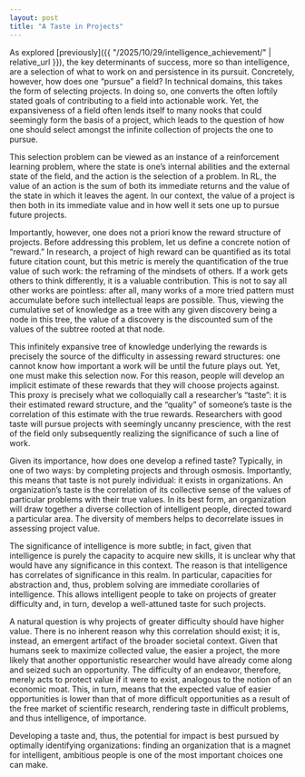 ```yaml
---
layout: post
title: "A Taste in Projects"
---
```

As explored [previously]({{ "/2025/10/29/intelligence_achievement/" | relative_url }}), the key determinants of success, more so than intelligence, are a selection of what to work on and persistence in its pursuit. Concretely, however, how does one “pursue” a field? In technical domains, this takes the form of selecting projects. In doing so, one converts the often loftily stated goals of contributing to a field into actionable work. Yet, the expansiveness of a field often lends itself to many nooks that could seemingly form the basis of a project, which leads to the question of how one should select amongst the infinite collection of projects the one to pursue.

This selection problem can be viewed as an instance of a reinforcement learning problem, where the state is one’s internal abilities and the external state of the field, and the action is the selection of a problem. In RL, the value of an action is the sum of both its immediate returns and the value of the state in which it leaves the agent. In our context, the value of a project is then both in its immediate value and in how well it sets one up to pursue future projects.

Importantly, however, one does not a priori know the reward structure of projects. Before addressing this problem, let us define a concrete notion of “reward.” In research, a project of high reward can be quantified as its total future citation count, but this metric is merely the quantification of the true value of such work: the reframing of the mindsets of others. If a work gets others to think differently, it is a valuable contribution. This is not to say all other works are pointless: after all, many works of a more tried pattern must accumulate before such intellectual leaps are possible. Thus, viewing the cumulative set of knowledge as a tree with any given discovery being a node in this tree, the value of a discovery is the discounted sum of the values of the subtree rooted at that node.

This infinitely expansive tree of knowledge underlying the rewards is precisely the source of the difficulty in assessing reward structures: one cannot know how important a work will be until the future plays out. Yet, one must make this selection now. For this reason, people will develop an implicit estimate of these rewards that they will choose projects against. This proxy is precisely what we colloquially call a researcher’s “taste”: it is their estimated reward structure, and the “quality” of someone’s taste is the correlation of this estimate with the true rewards. Researchers with good taste will pursue projects with seemingly uncanny prescience, with the rest of the field only subsequently realizing the significance of such a line of work.

Given its importance, how does one develop a refined taste? Typically, in one of two ways: by completing projects and through osmosis. Importantly, this means that taste is not purely individual: it exists in organizations. An organization’s taste is the correlation of its collective sense of the values of particular problems with their true values. In its best form, an organization will draw together a diverse collection of intelligent people, directed toward a particular area. The diversity of members helps to decorrelate issues in assessing project value. 

The significance of intelligence is more subtle; in fact, given that intelligence is purely the capacity to acquire new skills, it is unclear why that would have any significance in this context. The reason is that intelligence has correlates of significance in this realm. In particular, capacities for abstraction and, thus, problem solving are immediate corollaries of intelligence. This allows intelligent people to take on projects of greater difficulty and, in turn, develop a well-attuned taste for such projects. 

A natural question is why projects of greater difficulty should have higher value. There is no inherent reason why this correlation should exist; it is, instead, an emergent artifact of the broader societal context. Given that humans seek to maximize collected value, the easier a project, the more likely that another opportunistic researcher would have already come along and seized such an opportunity. The difficulty of an endeavor, therefore, merely acts to protect value if it were to exist, analogous to the notion of an economic moat. This, in turn, means that the expected value of easier opportunities is lower than that of more difficult opportunities as a result of the free market of scientific research, rendering taste in difficult problems, and thus intelligence, of importance.

Developing a taste and, thus, the potential for impact is best pursued by optimally identifying organizations: finding an organization that is a magnet for intelligent, ambitious people is one of the most important choices one can make.
